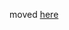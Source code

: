 moved <a href="http://github.com/matpalm/common-crawl-quick-hacks/tree/master/links_in_metadata">here</a>
